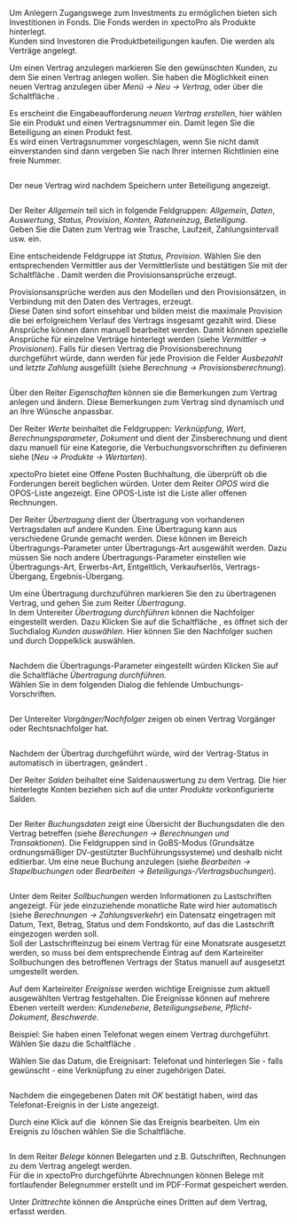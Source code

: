 <!DOCTYPE html>
<html>
<head>
<meta charset="utf-8">
<meta name="viewport" content="width=device-width, initial-scale=1.0">
<title>200_Vertrag.md</title>
<link rel="stylesheet" href="https://stackedit.io/res-min/themes/base.css" />
<script type="text/javascript" src="https://cdn.mathjax.org/mathjax/latest/MathJax.js?config=TeX-AMS_HTML"></script>
</head>
<body><div class="container"><p>Um Anlegern Zugangswege zum Investments zu ermöglichen  bieten sich Investitionen in Fonds. Die Fonds werden in xpectoPro als Produkte hinterlegt.  <br>
Kunden sind Investoren die Produktbeteiligungen kaufen. Die werden als Verträge angelegt.</p>

<p>Um einen Vertrag anzulegen markieren Sie den gewünschten Kunden, zu dem Sie einen Vertrag anlegen wollen. Sie haben die Möglichkeit einen neuen Vertrag anzulegen über <em>Menü → Neu → Vertrag</em>, oder über die Schaltfläche <img src="http://xpecto.github.io/docs/img/img_1426508800812.png" alt="" title="">.</p>

<p>Es erscheint die Eingabeaufforderung <em>neuen Vertrag erstellen</em>, hier wählen Sie ein Produkt und einen Vertragsnummer ein. Damit legen Sie die Beteiligung an einen Produkt fest.  <br>
Es wird einen Vertragsnummer vorgeschlagen, wenn Sie nicht damit einverstanden sind dann vergeben Sie nach Ihrer internen Richtlinien eine freie Nummer.</p>

<p><img src="http://xpecto.github.io/docs/img/img_1443172055290.png" alt="" title=""></p>

<p>Der neue Vertrag wird nachdem Speichern unter Beteiligung angezeigt.</p>

<p><img src="http://xpecto.github.io/docs/img/img_1443172880219.png" alt="" title=""></p>

<p>Der Reiter <em>Allgemein</em> teil sich in folgende Feldgruppen: <em>Allgemein</em>, <em>Daten</em>, <em>Auswertung</em>, <em>Status, Provision</em>, <em>Konten, Rateneinzug</em>,  <em>Beteiligung</em>.  <br>
Geben Sie die Daten zum Vertrag wie Trasche, Laufzeit, Zahlungsintervall usw. ein. </p>

<p>Eine entscheidende Feldgruppe  ist <em>Status, Provision</em>. Wählen Sie den entsprechenden Vermittler aus der Vermittlerliste  und bestätigen Sie mit der Schaltfläche <img src="http://xpecto.github.io/docs/img/img041.png" alt="" title="">. Damit werden die Provisionsansprüche erzeugt. <br>
<img src="http://xpecto.github.io/docs/img/img_1432631850462.png" alt="" title=""></p>

<p>Provisionsansprüche werden aus den Modellen und den Provisionsätzen, in Verbindung mit den Daten des Vertrages, erzeugt.  <br>
Diese Daten sind sofort einsehbar und bilden meist die maximale Provision die bei erfolgreichem Verlauf des Vertrags insgesamt gezahlt wird. Diese Ansprüche können dann manuell bearbeitet werden. Damit können spezielle Ansprüche für einzelne Verträge hinterlegt werden (siehe <em>Vermittler → Provisionen</em>). Falls für diesen Vertrag die Provisionsberechnung durchgeführt würde, dann werden für jede Provision die Felder <em>Ausbezahlt</em> und <em>letzte Zahlung</em> ausgefüllt (siehe <em>Berechnung → Provisionsberechnung</em>).</p>

<p><img src="http://xpecto.github.io/docs/img/img_1440763968478.png" alt="" title=""></p>

<p>Über den Reiter <em>Eigenschaften</em> können sie die Bemerkungen zum Vertrag anlegen und ändern.  Diese Bemerkungen zum Vertrag sind dynamisch und an Ihre Wünsche anpassbar. </p>

<p>Der Reiter <em>Werte</em> beinhaltet die Feldgruppen:  <em>Verknüpfung</em>, <em>Wert</em>, <em>Berechnungsparameter</em>, <em>Dokument</em> und dient der Zinsberechnung und dient dazu manuell  für eine Kategorie, die Verbuchungsvorschriften zu definieren siehe (<em>Neu → Produkte → Wertarten</em>). </p>

<p>xpectoPro bietet eine Offene Posten Buchhaltung, die überprüft ob die Forderungen bereit beglichen würden. Unter dem Reiter <em>OPOS</em> wird die OPOS-Liste angezeigt. Eine OPOS-Liste ist die Liste aller offenen Rechnungen. </p>

<p>Der Reiter <em>Übertragung</em> dient der Übertragung von vorhandenen Vertragsdaten auf andere Kunden. Eine Übertragung kann aus verschiedene Grunde gemacht werden. Diese können im Bereich Übertragungs-Parameter unter Übertragungs-Art ausgewählt werden. Dazu müssen Sie noch andere Übertragungs-Parameter einstellen wie Übertragungs-Art, Erwerbs-Art, Entgeltlich, Verkaufserlös, Vertrags-Übergang, Ergebnis-Übergang.</p>

<p>Um eine Übertragung durchzuführen markieren Sie den zu übertragenen Vertrag, und gehen Sie zum Reiter <em>Übertragung</em>. <br>
In dem Untereiter <em>Übertragung durchführen</em> können die Nachfolger eingestellt werden. Dazu Klicken Sie auf die Schaltfläche <img src="http://xpecto.github.io/docs/img/img_1426513187688.png" alt="" title="">, es öffnet sich der Suchdialog <em>Kunden auswählen</em>. Hier können Sie den Nachfolger suchen und durch Doppelklick auswählen.</p>

<p><img src="http://xpecto.github.io/docs/img/img_1443173397056.png" alt="" title=""></p>

<p>Nachdem die Übertragungs-Parameter eingestellt würden Klicken Sie auf die Schaltfläche <em>Übertragung durchführen.</em> <br>
Wählen Sie in dem folgenden Dialog die fehlende Umbuchungs-Vorschriften.</p>

<p><img src="http://xpecto.github.io/docs/img/img_1443173762535.png" alt="" title=""></p>

<p>Der Untereiter <em>Vorgänger/Nachfolger</em> zeigen ob einen Vertrag Vorgänger oder Rechtsnachfolger hat.</p>

<p><img src="http://xpecto.github.io/docs/img/img_1443174186737.png" alt="" title=""></p>

<p>Nachdem der Übertrag durchgeführt würde, wird der Vertrag-Status in automatisch in übertragen, geändert .</p>

<p>Der Reiter <em>Salden</em> beihaltet eine Saldenauswertung zu dem Vertrag. Die hier hinterlegte Konten beziehen sich auf die unter <em>Produkte</em> vorkonfigurierte Salden.</p>

<p><img src="http://xpecto.github.io/docs/img/img_1443172824687.png" alt="" title=""></p>

<p>Der Reiter <em>Buchungsdaten</em> zeigt eine Übersicht der Buchungsdaten die den Vertrag betreffen (siehe <em>Berechungen → Berechnungen und Transaktionen</em>). Die Feldgruppen sind in GoBS-Modus (Grundsätze ordnungsmäßiger DV-gestützter Buchführungssysteme) und deshalb nicht editierbar. Um eine neue Buchung anzulegen (siehe <em>Bearbeiten → Stapelbuchungen</em> oder <em>Bearbeiten → Beteiligungs-/Vertragsbuchungen</em>).</p>

<p><img src="http://xpecto.github.io/docs/img/img_1443172984417.png" alt="" title=""></p>

<p>Unter dem Reiter <em>Sollbuchungen</em> werden Informationen zu Lastschriften angezeigt. Für jede einzuziehende monatliche Rate wird hier automatisch (siehe <em>Berechnungen → Zahlungsverkehr</em>) ein Datensatz eingetragen mit Datum, Text, Betrag, Status und dem Fondskonto, auf das die Lastschrift eingezogen werden soll. <br>
Soll der Lastschrifteinzug bei einem Vertrag für eine  Monatsrate ausgesetzt werden, so muss bei dem entsprechende Eintrag auf dem Karteireiter Sollbuchungen des betroffenen Vertrags der Status manuell auf ausgesetzt umgestellt werden.</p>

<p>Auf dem Karteireiter <em>Ereignisse</em> werden wichtige Ereignisse zum aktuell ausgewählten Vertrag festgehalten.  Die Ereignisse können auf mehrere Ebenen verteilt werden: <em>Kundenebene, Beteiligungsebene, Pflicht-Dokument, Beschwerde.</em> </p>

<p>Beispiel: Sie haben einen Telefonat wegen einem Vertrag durchgeführt. <br>
Wählen Sie dazu die Schaltfläche <img src="http://xpecto.github.io/docs/img/img_1438331776248.png" alt="" title="">.</p>

<p>Wählen Sie das Datum, die Ereignisart: Telefonat und hinterlegen Sie - falls gewünscht - eine Verknüpfung zu einer zugehörigen Datei. </p>

<p><img src="http://xpecto.github.io/docs/img/img_1443175114128.png" alt="" title=""></p>

<p>Nachdem die eingegebenen Daten mit <em>OK</em> bestätigt haben, wird das Telefonat-Ereignis in der Liste  angezeigt.</p>

<p>Durch eine Klick auf die  <img src="http://xpecto.github.io/docs/img/img_1438327135428.png" alt="" title=""> können Sie das Ereignis bearbeiten. Um ein Ereignis zu löschen wählen Sie die Schaltfläche<img src="http://xpecto.github.io/docs/img/img_1438330503651.png" alt="" title="">.</p>

<p><img src="http://xpecto.github.io/docs/img/img_1443173024837.png" alt="" title=""></p>

<p>In dem Reiter <em>Belege</em> können Belegarten und z.B. Gutschriften, Rechnungen zu dem Vertrag angelegt werden. <br>
Für die in xpectoPro durchgeführte Abrechnungen können Belege mit fortlaufender Belegnummer erstellt und im PDF-Format gespeichert werden.</p>

<p>Unter <em>Drittrechte</em> können die Ansprüche eines Dritten auf dem Vertrag, erfasst werden. </p></div></body>
</html>